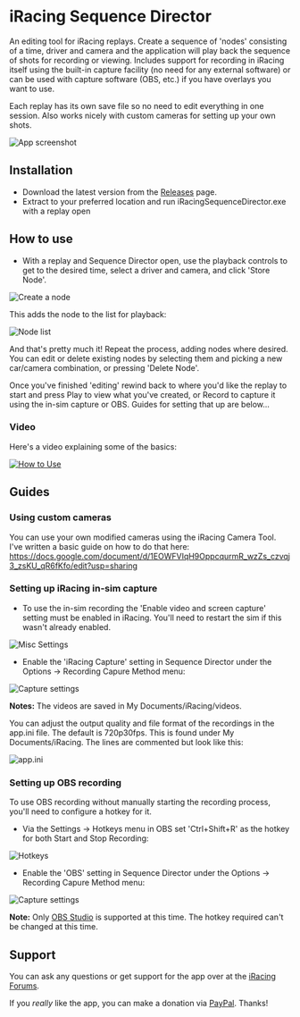 # iRacing Sequence Director

An editing tool for iRacing replays. Create a sequence of 'nodes' consisting of a time, driver and camera and the application will play back the sequence of shots for recording or viewing. Includes support for recording in iRacing itself using the built-in capture facility (no need for any external software) or can be used with capture software (OBS, etc.) if you have overlays you want to use.

Each replay has its own save file so no need to edit everything in one session. Also works nicely with custom cameras for setting up your own shots.

![App screenshot](https://i.ibb.co/6RMwt2X/Capture.png)

## Installation

- Download the latest version from the [Releases](https://github.com/GetUpKidAK/iRacingSequenceDirector/releases) page. 
- Extract to your preferred location and run iRacingSequenceDirector.exe with a replay open

## How to use

- With a replay and Sequence Director open, use the playback controls to get to the desired time, select a driver and camera, and click 'Store Node'.

![Create a node](https://i.ibb.co/LPyxyjR/image.png)

This adds the node to the list for playback:

![Node list](https://i.ibb.co/bb3YJv8/image.png)

And that's pretty much it! Repeat the process, adding nodes where desired. You can edit or delete existing nodes by selecting them and picking a new car/camera combination, or pressing 'Delete Node'.

Once you've finished 'editing' rewind back to where you'd like the replay to start and press Play to view what you've created, or Record to capture it using the in-sim capture or OBS. Guides for setting that up are below...

### Video
Here's a video explaining some of the basics:

[![How to Use](https://i.ibb.co/Lpp6wTr/Thumbnail-Play.png)](https://www.youtube.com/watch?v=amghnO6rE7U)

## Guides

### Using custom cameras

You can use your own modified cameras using the iRacing Camera Tool. I've written a basic guide on how to do that here: https://docs.google.com/document/d/1EOWFVIqH9OppcqurmR_wzZs_czvqj3_zsKU_qR6fKfo/edit?usp=sharing

### Setting up iRacing in-sim capture

- To use the in-sim recording the 'Enable video and screen capture' setting must be enabled in iRacing.
You'll need to restart the sim if this wasn't already enabled.

![Misc Settings](https://i.ibb.co/Rppt27d/Misc-Settings.jpg)

- Enable the 'iRacing Capture' setting in Sequence Director under the Options -> Recording Capure Method menu:

![Capture settings](https://i.ibb.co/Z20sYnV/i-Racing-Capture.png)

**Notes:**
The videos are saved in My Documents/iRacing/videos.

You can adjust the output quality and file format of the recordings in the app.ini file. The default is 720p30fps.
This is found under My Documents/iRacing. The lines are commented but look like this:

![app.ini](https://i.ibb.co/92cbP7M/appIni.png)

### Setting up OBS recording

To use OBS recording without manually starting the recording process, you'll need to configure a hotkey for it.

- Via the Settings -> Hotkeys menu in OBS set 'Ctrl+Shift+R' as the hotkey for both Start and Stop Recording:

![Hotkeys](https://i.ibb.co/89hcks2/image.png)

- Enable the 'OBS' setting in Sequence Director under the Options -> Recording Capure Method menu:

![Capture settings](https://i.ibb.co/DwTFbKn/image.png)

**Note:** Only [OBS Studio](https://obsproject.com/) is supported at this time. The hotkey required can't be changed at this time.

## Support

You can ask any questions or get support for the app over at the [iRacing Forums](https://forums.iracing.com/discussion/605/iracing-sequence-director-editing-tool-for-replays).

If you *really* like the app, you can make a donation via [PayPal](https://paypal.me/GetUpKidAK?locale.x=en_GB). Thanks!
